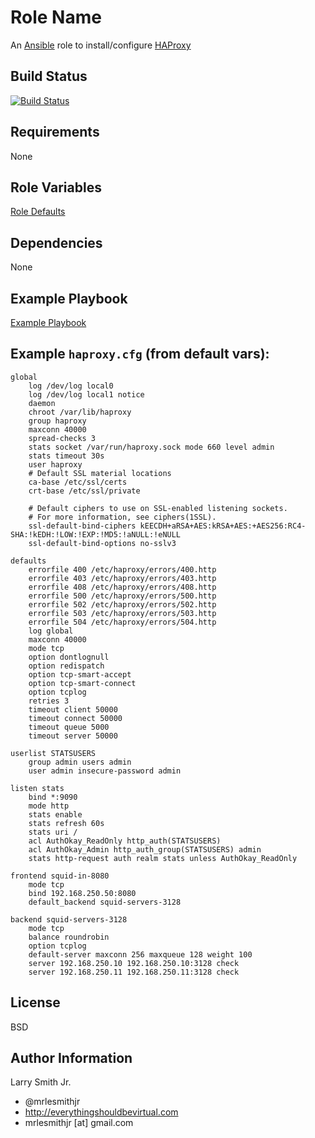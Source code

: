 Role Name
=========

An [Ansible] role to install/configure [HAProxy]

Build Status
------------

[![Build Status](https://travis-ci.org/mrlesmithjr/ansible-haproxy.svg?branch=master)](https://travis-ci.org/mrlesmithjr/ansible-haproxy)

Requirements
------------

None

Role Variables
--------------

[Role Defaults](./defaults/main.yml)

Dependencies
------------

None

Example Playbook
----------------

[Example Playbook](./playbook.yml)

Example `haproxy.cfg` (from default vars):
---------------------------------------

```
global
    log /dev/log local0
    log /dev/log local1 notice
    daemon
    chroot /var/lib/haproxy
    group haproxy
    maxconn 40000
    spread-checks 3
    stats socket /var/run/haproxy.sock mode 660 level admin
    stats timeout 30s
    user haproxy
    # Default SSL material locations
    ca-base /etc/ssl/certs
    crt-base /etc/ssl/private

    # Default ciphers to use on SSL-enabled listening sockets.
    # For more information, see ciphers(1SSL).
    ssl-default-bind-ciphers kEECDH+aRSA+AES:kRSA+AES:+AES256:RC4-SHA:!kEDH:!LOW:!EXP:!MD5:!aNULL:!eNULL
    ssl-default-bind-options no-sslv3

defaults
    errorfile 400 /etc/haproxy/errors/400.http
    errorfile 403 /etc/haproxy/errors/403.http
    errorfile 408 /etc/haproxy/errors/408.http
    errorfile 500 /etc/haproxy/errors/500.http
    errorfile 502 /etc/haproxy/errors/502.http
    errorfile 503 /etc/haproxy/errors/503.http
    errorfile 504 /etc/haproxy/errors/504.http
    log global
    maxconn 40000
    mode tcp
    option dontlognull
    option redispatch
    option tcp-smart-accept
    option tcp-smart-connect
    option tcplog
    retries 3
    timeout client 50000
    timeout connect 50000
    timeout queue 5000
    timeout server 50000

userlist STATSUSERS
    group admin users admin
    user admin insecure-password admin

listen stats
    bind *:9090
    mode http
    stats enable
    stats refresh 60s
    stats uri /
    acl AuthOkay_ReadOnly http_auth(STATSUSERS)
    acl AuthOkay_Admin http_auth_group(STATSUSERS) admin
    stats http-request auth realm stats unless AuthOkay_ReadOnly

frontend squid-in-8080
    mode tcp
    bind 192.168.250.50:8080
    default_backend squid-servers-3128

backend squid-servers-3128
    mode tcp
    balance roundrobin
    option tcplog
    default-server maxconn 256 maxqueue 128 weight 100
    server 192.168.250.10 192.168.250.10:3128 check
    server 192.168.250.11 192.168.250.11:3128 check
```

License
-------

BSD

Author Information
------------------

Larry Smith Jr.
- @mrlesmithjr
- http://everythingshouldbevirtual.com
- mrlesmithjr [at] gmail.com

[Ansible]: <https://www.ansible.com>
[HAProxy]: <http://www.haproxy.org/>
